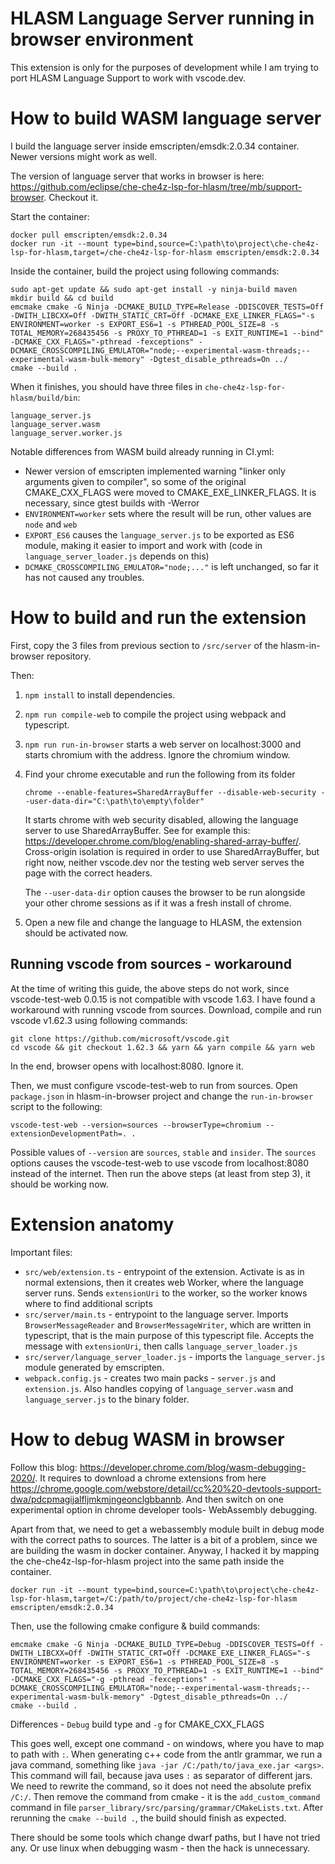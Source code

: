 # HLASM Language Server running in browser environment

This extension is only for the purposes of development while I am trying to port HLASM Language Support to work with vscode.dev.

# How to build WASM language server

I build the language server inside emscripten/emsdk:2.0.34 container. Newer versions might work as well.

The version of language server that works in browser is here: https://github.com/eclipse/che-che4z-lsp-for-hlasm/tree/mb/support-browser. Checkout it.

Start the container:
```
docker pull emscripten/emsdk:2.0.34
docker run -it --mount type=bind,source=C:\path\to\project\che-che4z-lsp-for-hlasm,target=/che-che4z-lsp-for-hlasm emscripten/emsdk:2.0.34
```

Inside the container, build the project using following commands:
```
sudo apt-get update && sudo apt-get install -y ninja-build maven
mkdir build && cd build
emcmake cmake -G Ninja -DCMAKE_BUILD_TYPE=Release -DDISCOVER_TESTS=Off -DWITH_LIBCXX=Off -DWITH_STATIC_CRT=Off -DCMAKE_EXE_LINKER_FLAGS="-s ENVIRONMENT=worker -s EXPORT_ES6=1 -s PTHREAD_POOL_SIZE=8 -s TOTAL_MEMORY=268435456 -s PROXY_TO_PTHREAD=1 -s EXIT_RUNTIME=1 --bind" -DCMAKE_CXX_FLAGS="-pthread -fexceptions" -DCMAKE_CROSSCOMPILING_EMULATOR="node;--experimental-wasm-threads;--experimental-wasm-bulk-memory" -Dgtest_disable_pthreads=On ../
cmake --build .
```

When it finishes, you should have three files in `che-che4z-lsp-for-hlasm/build/bin`:
```
language_server.js
language_server.wasm
language_server.worker.js
```

Notable differences from WASM build already running in CI.yml:
- Newer version of emscripten implemented warning "linker only arguments given to compiler", so some of the original CMAKE_CXX_FLAGS were moved to CMAKE_EXE_LINKER_FLAGS. It is necessary, since gtest builds with -Werror
- `ENVIRONMENT=worker` sets where the result will be run, other values are `node` and `web`
- `EXPORT_ES6` causes the `language_server.js` to be exported as ES6 module, making it easier to import and work with (code in `language_server_loader.js` depends on this)
- `DCMAKE_CROSSCOMPILING_EMULATOR="node;..."` is left unchanged, so far it has not caused any troubles.

# How to build and run the extension

First, copy the 3 files from previous section to `/src/server` of the hlasm-in-browser repository.

Then:
1. `npm install` to install dependencies.
2. `npm run compile-web` to compile the project using webpack and typescript.
 
3. `npm run run-in-browser` starts a web server on localhost:3000 and starts chromium with the address. Ignore the chromium window.
4. Find your chrome executable and run the following from its folder
   ```
   chrome --enable-features=SharedArrayBuffer --disable-web-security --user-data-dir="C:\path\to\empty\folder"
   ```
   It starts chrome with web security disabled, allowing the language server to use SharedArrayBuffer. See for example this: https://developer.chrome.com/blog/enabling-shared-array-buffer/. Cross-origin isolation is required in order to use SharedArrayBuffer, but right now, neither vscode.dev nor the testing web server serves the page with the correct headers.
   
   The `--user-data-dir` option causes the browser to be run alongside your other chrome sessions as if it was a fresh install of chrome.
5. Open a new file and change the language to HLASM, the extension should be activated now.

## Running vscode from sources - workaround
At the time of writing this guide, the above steps do not work, since vscode-test-web 0.0.15 is not compatible with vscode 1.63. I have found a workaround with running vscode from sources. Download, compile and run vscode v1.62.3 using following commands:
```
git clone https://github.com/microsoft/vscode.git
cd vscode && git checkout 1.62.3 && yarn && yarn compile && yarn web
```
In the end, browser opens with localhost:8080. Ignore it.

Then, we must configure vscode-test-web to run from sources. Open `package.json` in hlasm-in-browser project and change the `run-in-browser` script to the following:
```
vscode-test-web --version=sources --browserType=chromium --extensionDevelopmentPath=. .
```
Possible values of `--version` are `sources`, `stable` and `insider`. The `sources` options causes the vscode-test-web to use vscode from localhost:8080 instead of the internet.
Then run the above steps (at least from step 3), it should be working now.


# Extension anatomy

 Important files:
- `src/web/extension.ts` - entrypoint of the extension. Activate is as in normal extensions, then it creates web Worker, where the language server runs. Sends `extensionUri` to the worker, so the worker knows where to find additional scripts
- `src/server/main.ts` - entrypoint to the language server. Imports `BrowserMessageReader` and `BrowserMessageWriter`, which are written in typescript, that is the main purpose of this typescript file. Accepts the message with `extensionUri`, then calls `language_server_loader.js`
- `src/server/language_server_loader.js` - imports the `language_server.js` module generated by emscripten.
- `webpack.config.js` - creates two main packs - `server.js` and `extension.js`. Also handles copying of `language_server.wasm` and `language_server.js` to the binary folder.



# How to debug WASM in browser

Follow this blog: https://developer.chrome.com/blog/wasm-debugging-2020/. It requires to download a chrome extensions from here https://chrome.google.com/webstore/detail/cc%20%20-devtools-support-dwa/pdcpmagijalfljmkmjngeonclgbbannb. And then switch on one experimental option in chrome developer tools- WebAssembly debugging.

Apart from that, we need to get a webassembly module built in debug mode with the correct paths to sources. The latter is a bit of a problem, since we are building the wasm in docker container. Anyway, I hacked it by mapping the che-che4z-lsp-for-hlasm project into the same path inside the container.
```
docker run -it --mount type=bind,source=C:\path\to\project\che-che4z-lsp-for-hlasm,target=/C:/path/to/project/che-che4z-lsp-for-hlasm emscripten/emsdk:2.0.34
```
Then, use the following cmake configure & build commands:
```
emcmake cmake -G Ninja -DCMAKE_BUILD_TYPE=Debug -DDISCOVER_TESTS=Off -DWITH_LIBCXX=Off -DWITH_STATIC_CRT=Off -DCMAKE_EXE_LINKER_FLAGS="-s ENVIRONMENT=worker -s EXPORT_ES6=1 -s PTHREAD_POOL_SIZE=8 -s TOTAL_MEMORY=268435456 -s PROXY_TO_PTHREAD=1 -s EXIT_RUNTIME=1 --bind" -DCMAKE_CXX_FLAGS="-g -pthread -fexceptions" -DCMAKE_CROSSCOMPILING_EMULATOR="node;--experimental-wasm-threads;--experimental-wasm-bulk-memory" -Dgtest_disable_pthreads=On ../
cmake --build .
```
Differences - `Debug` build type and `-g` for CMAKE_CXX_FLAGS

This goes well, except one command - on windows, where you have to map to path with `:`. When generating c++ code from the antlr grammar, we run a java command, something like `java -jar /C:/path/to/java_exe.jar <args>`. This command will fail, because java uses `:` as separator of different jars. We need to rewrite the command, so it does not need the absolute prefix `/C:/`. Then remove the command from cmake - it is the `add_custom_command` command in file `parser_library/src/parsing/grammar/CMakeLists.txt`. After rerunning the `cmake --build .`, the build should finish as expected.

There should be some tools which change dwarf paths, but I have not tried any. Or use linux when debugging wasm - then the hack is unnecessary.
